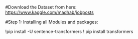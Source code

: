 #Download the Dataset from here:
https://www.kaggle.com/madhab/jobposts

#Step 1: 
Installing all Modules and packages:

!pip install -U sentence-transformers
! pip install transformers
